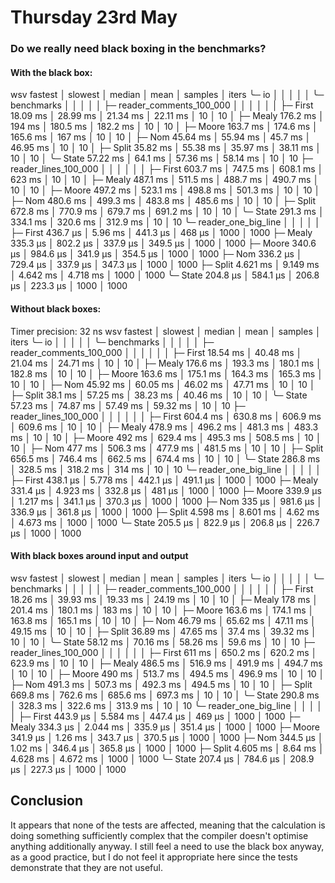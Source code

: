 # Thursday 23rd May

### Do we really need black boxing in the benchmarks?

#### With the black box:

wsv                               fastest       │ slowest       │ median        │ mean          │ samples │ iters
╰─ io                                           │               │               │               │         │
   ╰─ benchmarks                                │               │               │               │         │
      ├─ reader_comments_100_000                │               │               │               │         │
      │  ├─ First                 18.09 ms      │ 28.99 ms      │ 21.34 ms      │ 22.11 ms      │ 10      │ 10
      │  ├─ Mealy                 176.2 ms      │ 194 ms        │ 180.5 ms      │ 182.2 ms      │ 10      │ 10
      │  ├─ Moore                 163.7 ms      │ 174.6 ms      │ 165.6 ms      │ 167 ms        │ 10      │ 10
      │  ├─ Nom                   45.64 ms      │ 55.94 ms      │ 45.7 ms       │ 46.95 ms      │ 10      │ 10
      │  ├─ Split                 35.82 ms      │ 55.38 ms      │ 35.97 ms      │ 38.11 ms      │ 10      │ 10
      │  ╰─ State                 57.22 ms      │ 64.1 ms       │ 57.36 ms      │ 58.14 ms      │ 10      │ 10
      ├─ reader_lines_100_000                   │               │               │               │         │
      │  ├─ First                 603.7 ms      │ 747.5 ms      │ 608.1 ms      │ 623 ms        │ 10      │ 10
      │  ├─ Mealy                 487.1 ms      │ 511.5 ms      │ 488.7 ms      │ 490.7 ms      │ 10      │ 10
      │  ├─ Moore                 497.2 ms      │ 523.1 ms      │ 498.8 ms      │ 501.3 ms      │ 10      │ 10
      │  ├─ Nom                   480.6 ms      │ 499.3 ms      │ 483.8 ms      │ 485.6 ms      │ 10      │ 10
      │  ├─ Split                 672.8 ms      │ 770.9 ms      │ 679.7 ms      │ 691.2 ms      │ 10      │ 10
      │  ╰─ State                 291.3 ms      │ 334.1 ms      │ 320.6 ms      │ 312.9 ms      │ 10      │ 10
      ╰─ reader_one_big_line                    │               │               │               │         │
         ├─ First                 436.7 µs      │ 5.96 ms       │ 441.3 µs      │ 468 µs        │ 1000    │ 1000
         ├─ Mealy                 335.3 µs      │ 802.2 µs      │ 337.9 µs      │ 349.5 µs      │ 1000    │ 1000
         ├─ Moore                 340.6 µs      │ 984.6 µs      │ 341.9 µs      │ 354.5 µs      │ 1000    │ 1000
         ├─ Nom                   336.2 µs      │ 729.4 µs      │ 337.9 µs      │ 347.3 µs      │ 1000    │ 1000
         ├─ Split                 4.621 ms      │ 9.149 ms      │ 4.642 ms      │ 4.718 ms      │ 1000    │ 1000
         ╰─ State                 204.8 µs      │ 584.1 µs      │ 206.8 µs      │ 223.3 µs      │ 1000    │ 1000


#### Without black boxes:

Timer precision: 32 ns
wsv                               fastest       │ slowest       │ median        │ mean          │ samples │ iters
╰─ io                                           │               │               │               │         │
   ╰─ benchmarks                                │               │               │               │         │
      ├─ reader_comments_100_000                │               │               │               │         │
      │  ├─ First                 18.54 ms      │ 40.48 ms      │ 21.04 ms      │ 24.71 ms      │ 10      │ 10
      │  ├─ Mealy                 176.6 ms      │ 193.3 ms      │ 180.1 ms      │ 182.8 ms      │ 10      │ 10
      │  ├─ Moore                 163.6 ms      │ 175.1 ms      │ 164.3 ms      │ 165.3 ms      │ 10      │ 10
      │  ├─ Nom                   45.92 ms      │ 60.05 ms      │ 46.02 ms      │ 47.71 ms      │ 10      │ 10
      │  ├─ Split                 38.1 ms       │ 57.25 ms      │ 38.23 ms      │ 40.46 ms      │ 10      │ 10
      │  ╰─ State                 57.23 ms      │ 74.87 ms      │ 57.49 ms      │ 59.32 ms      │ 10      │ 10
      ├─ reader_lines_100_000                   │               │               │               │         │
      │  ├─ First                 604.4 ms      │ 630.8 ms      │ 606.9 ms      │ 609.6 ms      │ 10      │ 10
      │  ├─ Mealy                 478.9 ms      │ 496.2 ms      │ 481.3 ms      │ 483.3 ms      │ 10      │ 10
      │  ├─ Moore                 492 ms        │ 629.4 ms      │ 495.3 ms      │ 508.5 ms      │ 10      │ 10
      │  ├─ Nom                   477 ms        │ 506.3 ms      │ 477.9 ms      │ 481.5 ms      │ 10      │ 10
      │  ├─ Split                 656.5 ms      │ 746.4 ms      │ 662.5 ms      │ 674.4 ms      │ 10      │ 10
      │  ╰─ State                 286.8 ms      │ 328.5 ms      │ 318.2 ms      │ 314 ms        │ 10      │ 10
      ╰─ reader_one_big_line                    │               │               │               │         │
         ├─ First                 438.1 µs      │ 5.778 ms      │ 442.1 µs      │ 491.1 µs      │ 1000    │ 1000
         ├─ Mealy                 331.4 µs      │ 4.923 ms      │ 332.8 µs      │ 481 µs        │ 1000    │ 1000
         ├─ Moore                 339.9 µs      │ 1.217 ms      │ 341.1 µs      │ 370.3 µs      │ 1000    │ 1000
         ├─ Nom                   335 µs        │ 981.6 µs      │ 336.9 µs      │ 361.8 µs      │ 1000    │ 1000
         ├─ Split                 4.598 ms      │ 8.601 ms      │ 4.62 ms       │ 4.673 ms      │ 1000    │ 1000
         ╰─ State                 205.5 µs      │ 822.9 µs      │ 206.8 µs      │ 226.7 µs      │ 1000    │ 1000

#### With black boxes around input and output

wsv                               fastest       │ slowest       │ median        │ mean          │ samples │ iters
╰─ io                                           │               │               │               │         │
   ╰─ benchmarks                                │               │               │               │         │
      ├─ reader_comments_100_000                │               │               │               │         │
      │  ├─ First                 18.26 ms      │ 39.93 ms      │ 19.33 ms      │ 24.19 ms      │ 10      │ 10
      │  ├─ Mealy                 178 ms        │ 201.4 ms      │ 180.1 ms      │ 183 ms        │ 10      │ 10
      │  ├─ Moore                 163.6 ms      │ 174.1 ms      │ 163.8 ms      │ 165.1 ms      │ 10      │ 10
      │  ├─ Nom                   46.79 ms      │ 65.62 ms      │ 47.11 ms      │ 49.15 ms      │ 10      │ 10
      │  ├─ Split                 36.89 ms      │ 47.65 ms      │ 37.4 ms       │ 39.32 ms      │ 10      │ 10
      │  ╰─ State                 58.12 ms      │ 70.16 ms      │ 58.26 ms      │ 59.6 ms       │ 10      │ 10
      ├─ reader_lines_100_000                   │               │               │               │         │
      │  ├─ First                 611 ms        │ 650.2 ms      │ 620.2 ms      │ 623.9 ms      │ 10      │ 10
      │  ├─ Mealy                 486.5 ms      │ 516.9 ms      │ 491.9 ms      │ 494.7 ms      │ 10      │ 10
      │  ├─ Moore                 490 ms        │ 513.7 ms      │ 494.5 ms      │ 496.9 ms      │ 10      │ 10
      │  ├─ Nom                   491.3 ms      │ 507.3 ms      │ 492.3 ms      │ 494.5 ms      │ 10      │ 10
      │  ├─ Split                 669.8 ms      │ 762.6 ms      │ 685.6 ms      │ 697.3 ms      │ 10      │ 10
      │  ╰─ State                 290.8 ms      │ 328.3 ms      │ 322.6 ms      │ 313.9 ms      │ 10      │ 10
      ╰─ reader_one_big_line                    │               │               │               │         │
         ├─ First                 443.9 µs      │ 5.584 ms      │ 447.4 µs      │ 469 µs        │ 1000    │ 1000
         ├─ Mealy                 334.3 µs      │ 2.044 ms      │ 335.9 µs      │ 351.4 µs      │ 1000    │ 1000
         ├─ Moore                 341.9 µs      │ 1.26 ms       │ 343.7 µs      │ 370.5 µs      │ 1000    │ 1000
         ├─ Nom                   344.5 µs      │ 1.02 ms       │ 346.4 µs      │ 365.8 µs      │ 1000    │ 1000
         ├─ Split                 4.605 ms      │ 8.64 ms       │ 4.628 ms      │ 4.672 ms      │ 1000    │ 1000
         ╰─ State                 207.4 µs      │ 784.6 µs      │ 208.9 µs      │ 227.3 µs      │ 1000    │ 1000


## Conclusion

It appears that none of the tests are affected, meaning that the calculation is doing something sufficiently complex that the compiler doesn't optimise anything additionally anyway. I still feel a need to use the black box anyway, as a good practice, but I do not feel it appropriate here since the tests demonstrate that they are not useful.